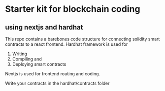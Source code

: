 # Starter kit for blockchain coding
## using nextjs and hardhat
This repo contains a barebones code structure for connecting solidity smart contracts to a react frontend.
Hardhat framework is used for 
1. Writing
2. Compiling and
3. Deploying
smart contracts 

Nextjs is used for frontend routing and coding.

Write your contracts in the hardhat/contracts folder


